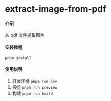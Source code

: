 # extract-image-from-pdf

#### 介绍
从 pdf 文件提取图片

#### 安装教程
`pnpm install`

#### 使用说明
1.  开发环境
`pnpm run dev`
2.  预览
`pnpm run preview`
3.  构建
`pnpm run build`